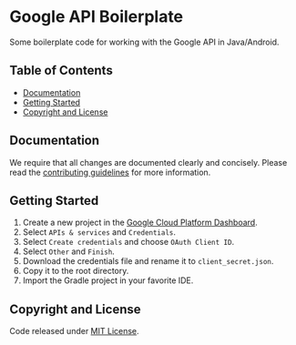 # Google API Boilerplate
Some boilerplate code for working with the Google API in Java/Android.

## Table of Contents
 - [Documentation](#documentation)
 - [Getting Started](#getting-started)
 - [Copyright and License](#copyright-and-license)

## Documentation
 We require that all changes are documented clearly and concisely. Please read the [contributing guidelines](https://github.com/mtuopensource/google-api-boilerplate/blob/master/CONTRIBUTING.md) for more information.

## Getting Started
1.  Create a new project in the [Google Cloud Platform Dashboard](https://console.cloud.google.com).
2.  Select `APIs & services` and `Credentials`.
3.  Select `Create credentials` and choose `OAuth Client ID`.
4.  Select `Other` and `Finish`.
5.  Download the credentials file and rename it to `client_secret.json`.
6.  Copy it to the root directory.
7.  Import the Gradle project in your favorite IDE.

## Copyright and License
Code released under [MIT License](LICENSE).
